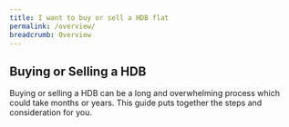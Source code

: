 ```yaml
---
title: I want to buy or sell a HDB flat
permalink: /overview/
breadcrumb: Overview
---
```


## Buying or Selling a HDB 
Buying or selling a HDB can be a long and overwhelming process which could take months or years. This guide puts together the steps and consideration for you.

